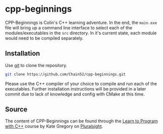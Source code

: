 # cpp-beginnings

CPP-Beginnings is Colin's C++ learning adventure. In the end, the `main.exe` file will bring up a command line interface to select each of the modules/executables in the `src` directory. In it's current state, each module would need to be compiled separately.

## Installation

Use [git](https://git-scm.com/) to clone the repository.

```bash
git clone https://github.com/Chain52/cpp-beginnings.git
```

Please use the C++ compiler of your choice to compile and run each of the executables.
Further installation instructions will be provided in a later commit due to lack of knowledge and config with CMake at this time.

## Source

The content of CPP-Beginnings can be found through the [Learn to Program with C++](https://app.pluralsight.com/library/courses/learn-program-cplusplus/table-of-contents) course by Kate Gregory on [Pluralsight](https://www.pluralsight.com/).
